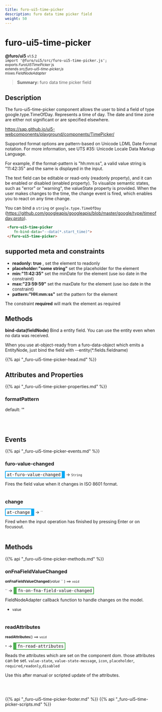 ```yaml
---
title: furo-ui5-time-picker
description: furo data time picker field
weight: 50
---
```


# furo-ui5-time-picker
**@furo/ui5** <small>v1.5.2</small>
<br>`import '@furo/ui5/src/furo-ui5-time-picker.js';`<small>
<br>exports *FuroUi5TimePicker* js
<br>extends *src/furo-ui5-time-picker.js*
<br> mixes *FieldNodeAdapter*</small>

> **Summary:** furo data time picker field

## Description

The furo-ui5-time-picker component allows the user to bind a field of type google.type.TimeOfDay.
Represents a time of day. The date and time zone are either not significant
or are specified elsewhere.

https://sap.github.io/ui5-webcomponents/playground/components/TimePicker/

Supported format options are pattern-based on Unicode LDML Date Format notation. For more information, see
UTS #35: Unicode Locale Data Markup Language.

For example, if the format-pattern is "hh:mm:ss", a valid value string is "11:42:35" and the same is displayed in the input.

The text field can be editable or read-only (readonly property), and it can be enabled or disabled (enabled property).
To visualize semantic states, such as "error" or "warning", the valueState property is provided.
When the user makes changes to the time, the change event is fired, which enables you to react on any time change.

You can bind a `string` or `google.type.TimeOfDay` (https://github.com/googleapis/googleapis/blob/master/google/type/timeofday.proto).

```html
 <furo-ui5-time-picker
    fn-bind-data="--data(*.start_time)">
 </furo-ui5-time-picker>
```

## supported meta and constraints
- **readonly: true** , set the element to readonly
- **placeholder:"some string"** set the placeholder for the element
- **min:"11:42:35"** set the minDate for the element (use iso date in the constraint)
- **max:"23:59:59"** set the maxDate for the element (use iso date in the constraint)
- **pattern:"HH:mm:ss"** set the pattern for the element

The constraint **required** will mark the element as required

## Methods
**bind-data(fieldNode)**
Bind a entity field. You can use the entity even when no data was received.

When you use at-object-ready from a furo-data-object which emits a EntityNode, just bind the field with --entity(*.fields.fieldname)

{{% api "_furo-ui5-time-picker-head.md" %}}

## Attributes and Properties
{{% api "_furo-ui5-time-picker-properties.md" %}}

















### **formatPattern**
default: **&#39;&#39;**</small>


<br><br>




## Events
{{% api "_furo-ui5-time-picker-events.md" %}}

### **furo-value-changed**
<span  style="border-width:2px 10px 2px 2px; border-style: solid;border-color:  rgb(2, 168, 244);font-family:monospace; padding:2px 4px;">at-furo-value-changed</span>
→ <small>`String`</small>

Fires the field value when it changes in ISO 8601 format.
<br><br>
### **change**
<span  style="border-width:2px 10px 2px 2px; border-style: solid;border-color:  rgb(2, 168, 244);font-family:monospace; padding:2px 4px;">at-change</span>
→ <small>``</small>

Fired when the input operation has finished by pressing Enter or on focusout.
<br><br>

## Methods
{{% api "_furo-ui5-time-picker-methods.md" %}}




### **onFnaFieldValueChanged**
<small>**onFnaFieldValueChanged**(*value* `` ) ⟹ `void`</small>

<small>`` </small> →
<span  style="border-width:2px 2px 2px 10px; border-style: solid;border-color:  rgb(76, 175, 80);font-family:monospace; padding:2px 4px;">fn-on-fna-field-value-changed</span>

FieldNodeAdapter callback function to
handle changes on the model.

- <small>value </small>
<br><br>



### **readAttributes**
<small>**readAttributes**() ⟹ `void`</small>

<small>`*`</small> →
<span  style="border-width:2px 2px 2px 10px; border-style: solid;border-color:  rgb(76, 175, 80);font-family:monospace; padding:2px 4px;">fn-read-attributes</span>

Reads the attributes which are set on the component dom.
those attributes can be set. `value-state`, `value-state-message`,  `icon`, `placeholder`, `required`,`readonly`,`disabled`

Use this after manual or scripted update of the attributes.

<br><br>

















{{% api "_furo-ui5-time-picker-footer.md" %}}
{{% api "_furo-ui5-time-picker-scripts.md" %}}
